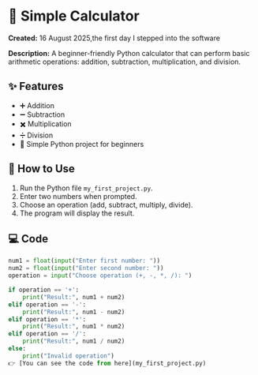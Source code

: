 # 🧮 Simple Calculator

**Created:** 16 August 2025,the first day I stepped into the software  

**Description:** A beginner-friendly Python calculator that can perform basic arithmetic operations: addition, subtraction, multiplication, and division.

## ✨ Features

- ➕ Addition  
- ➖ Subtraction  
- ✖️ Multiplication  
- ➗ Division  
- 🐍 Simple Python project for beginners

## 🚀 How to Use

1. Run the Python file `my_first_project.py`.  
2. Enter two numbers when prompted.  
3. Choose an operation (add, subtract, multiply, divide).  
4. The program will display the result.

## 💻 Code

```python
num1 = float(input("Enter first number: "))
num2 = float(input("Enter second number: "))
operation = input("Choose operation (+, -, *, /): ")

if operation == '+':
    print("Result:", num1 + num2)
elif operation == '-':
    print("Result:", num1 - num2)
elif operation == '*':
    print("Result:", num1 * num2)
elif operation == '/':
    print("Result:", num1 / num2)
else:
    print("Invalid operation")
👉 [You can see the code from here](my_first_project.py)
